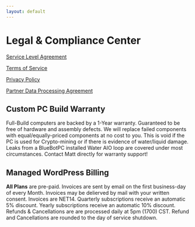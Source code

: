 ```yaml
---
layout: default
---
```

# Legal & Compliance Center

[Service Level Agreement](https://bluebotpc.com/pages/legal/sla)

[Terms of Service](https://bluebotpc.com/pages/legal/tos)

[Privacy Policy](https://bluebotpc.com/pages/legal/privacy-policy)

[Partner Data Processing Agreement](https://www.akamai.com/site/en/documents/akamai/partner-data-protection-agreement.pdf)

## Custom PC Build Warranty

Full-Build computers are backed by a 1-Year warranty. Guaranteed to be free of hardware and assembly defects. We will replace failed components with equal/equally-priced components at no cost to you. This is void if the PC is used for Crypto-mining or if there is evidence of water/liquid damage. Leaks from a BlueBotPC installed Water AIO loop are covered under most circumstances. Contact Matt directly for warranty support!

## Managed WordPress Billing

**All Plans** are pre-paid. Invoices are sent by email on the first business-day of every Month. Invoices may be delierved by mail with your written consent. Invoices are NET14. Quarterly subscriptions receive an automatic 5% discount. Yearly subscriptions receive an automatic 10% discount. Refunds & Cancellations are are processed daily at 5pm (1700) CST. Refund and Cancellations are rounded to the day of service shutdown.
